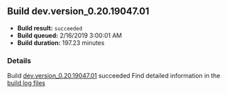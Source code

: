 ## Build dev.version_0.20.19047.01
- **Build result:** `succeeded`
- **Build queued:** 2/16/2019 3:00:01 AM
- **Build duration:** 197.23 minutes
### Details
Build [dev.version_0.20.19047.01](https://winappstudio.visualstudio.com/web/build.aspx?pcguid=a4ef43be-68ce-4195-a619-079b4d9834c2&builduri=vstfs%3a%2f%2f%2fBuild%2fBuild%2f27093) succeeded
Find detailed information in the [build log files](https://uwpctdiags.blob.core.windows.net/buildlogs/dev.version_0.20.19047.01_logs.zip)
